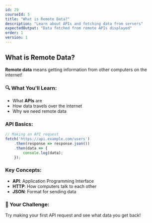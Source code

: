 ```yaml
---
id: 29
courseId: 5
title: "What is Remote Data?"
description: "Learn about APIs and fetching data from servers"
expectedOutput: "Data fetched from remote APIs displayed"
order: 1
version: 1
---
```


## What is Remote Data?

**Remote data** means getting information from other computers on the internet!

### 🔍 What You'll Learn:

- What **APIs** are
- How data travels over the internet
- Why we need remote data

### API Basics:

```javascript
// Making an API request
fetch('https://api.example.com/users')
    .then(response => response.json())
    .then(data => {
        console.log(data);
    });
```

### Key Concepts:

- **API**: Application Programming Interface
- **HTTP**: How computers talk to each other
- **JSON**: Format for sending data

### 🌟 Your Challenge:

Try making your first API request and see what data you get back!